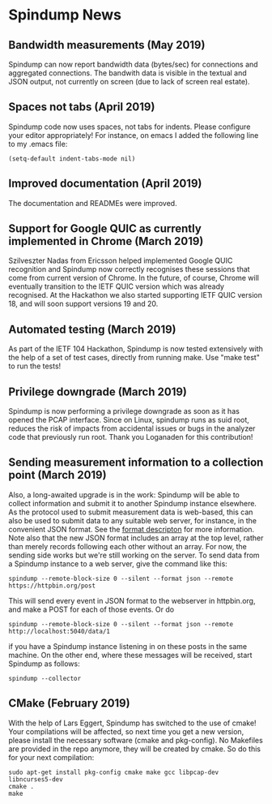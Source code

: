 # Spindump News

## Bandwidth measurements (May 2019)

Spindump can now report bandwidth data (bytes/sec) for connections and aggregated connections. The bandwith data is visible in the textual and JSON output, not currently on screen (due to lack of screen real estate).

## Spaces not tabs (April 2019)

Spindump code now uses spaces, not tabs for indents. Please configure your editor appropriately! For instance, on emacs I added the following line to my .emacs file:

    (setq-default indent-tabs-mode nil)

## Improved documentation (April 2019)

The documentation and READMEs were improved.

## Support for Google QUIC as currently implemented in Chrome (March 2019)

Szilveszter Nadas from Ericsson helped implemented Google QUIC recognition and Spindump now correctly recognises these sessions that come from current version of Chrome. In the future, of course, Chrome will eventually transition to the IETF QUIC version which was already recognised. At the Hackathon we also started supporting IETF QUIC version 18, and will soon support versions 19 and 20.

## Automated testing (March 2019)

As part of the IETF 104 Hackathon, Spindump is now tested extensively with the help of a set of test cases, directly from running make. Use "make test" to run the tests!

## Privilege downgrade (March 2019)

Spindump is now performing a privilege downgrade as soon as it has opened the PCAP interface. Since on Linux, spindump runs as suid root, reduces the risk of impacts from accidental issues or bugs in the analyzer code that previously run  root. Thank you Loganaden for this contribution!

## Sending measurement information to a collection point (March 2019)

Also, a long-awaited upgrade is in the work: Spindump will be able to collect information and submit it to another Spindump instance elsewhere. As the protocol used to submit measurement data is web-based, this can also be used to submit data to any suitable web server, for instance, in the convenient JSON format. See the [format descripton](https://github.com/EricssonResearch/spindump/blob/master/Format.md) for more information. Note also that the new JSON format includes an array at the top level, rather than merely records following each other without an array. For now, the sending side works but we're still working on the server. To send data from a Spindump instance to a web server, give the command like this:

    spindump --remote-block-size 0 --silent --format json --remote https://httpbin.org/post

This will send every event in JSON format to the webserver in httpbin.org, and make a POST for each of those events. Or do

    spindump --remote-block-size 0 --silent --format json --remote http://localhost:5040/data/1

if you have a Spindump instance listening in on these posts in the same machine. On the other end, where these messages will be received, start Spindump as follows:

    spindump --collector

## CMake (February 2019)

With the help of Lars Eggert, Spindump has switched to the use of cmake! Your compilations will be affected, so next time you get a new version, please install the necessary software (cmake and pkg-config). No Makefiles are provided in the repo anymore, they will be created by cmake. So do this for your next compilation:

    sudo apt-get install pkg-config cmake make gcc libpcap-dev libncurses5-dev
    cmake .
    make
